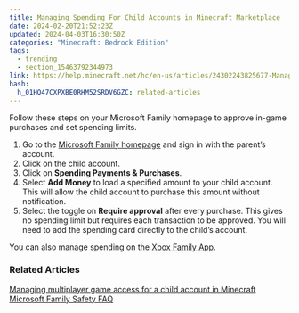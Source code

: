 ```yaml
---
title: Managing Spending For Child Accounts in Minecraft Marketplace
date: 2024-02-20T21:52:23Z
updated: 2024-04-03T16:30:50Z
categories: "Minecraft: Bedrock Edition"
tags:
  - trending
  - section_15463792344973
link: https://help.minecraft.net/hc/en-us/articles/24302243825677-Managing-Spending-For-Child-Accounts-in-Minecraft-Marketplace
hash:
  h_01HQ47CXPXBE0RHM52SRDV6GZC: related-articles
---
```


Follow these steps on your Microsoft Family homepage to approve in-game purchases and set spending limits.

1.  Go to the [Microsoft Family homepage](https://account.microsoft.com/family/home) and sign in with the parent’s account.
2.  Click on the child account.
3.  Click on **Spending Payments & Purchases**.
4.  Select **Add Money** to load a specified amount to your child account. This will allow the child account to purchase this amount without notification.
5.  Select the toggle on **Require approval** after every purchase. This gives no spending limit but requires each transaction to be approved. You will need to add the spending card directly to the child’s account.

You can also manage spending on the [Xbox Family App](https://support.xbox.com/en-US/help/family-online-safety/family-settings-app/manage-child-content-in-the-Xbox-Family-Setting-app).

### Related Articles

[Managing multiplayer game access for a child account in Minecraft](./Managing-multiplayer-game-access-for-a-child-account-in-Minecraft.md)  
[Microsoft Family Safety FAQ](https://prod.support.services.microsoft.com/en-us/account-billing/microsoft-family-safety-faq-bad45b7f-ee38-45fb-b1d2-7976e87a5526)

